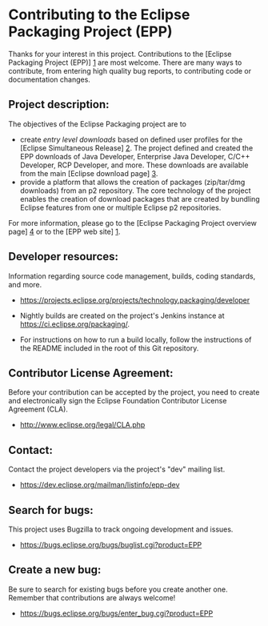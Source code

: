 Contributing to the Eclipse Packaging Project (EPP)
===================================================

Thanks for your interest in this project. Contributions to the [Eclipse Packaging Project (EPP)] [1] are most welcome. There are many ways to contribute, from entering high quality bug reports, to contributing code or documentation changes.

Project description:
--------------------

The objectives of the Eclipse Packaging project are to

- create *entry level downloads* based on defined user profiles for the [Eclipse Simultaneous Release] [2]. The project defined and created the EPP downloads of Java Developer, Enterprise Java Developer, C/C++ Developer, RCP Developer, and more. These downloads are available from the main [Eclipse download page] [3].
- provide a platform that allows the creation of packages (zip/tar/dmg downloads) from an p2 repository. The core technology of the project enables the creation of download packages that are created by bundling Eclipse features from one or multiple Eclipse p2 repositories.

For more information, please go to the [Eclipse Packaging Project overview page] [4] or to the [EPP web site] [1]. 


Developer resources:
--------------------

Information regarding source code management, builds, coding standards, and more.

- <https://projects.eclipse.org/projects/technology.packaging/developer>

- Nightly builds are created on the project's Jenkins instance at <https://ci.eclipse.org/packaging/>.
- For instructions on how to run a build locally, follow the instructions of the README included in the root of this Git repository.

Contributor License Agreement:
------------------------------

Before your contribution can be accepted by the project, you need to create and electronically sign the Eclipse Foundation Contributor License Agreement (CLA).

- <http://www.eclipse.org/legal/CLA.php>

Contact:
--------

Contact the project developers via the project's "dev" mailing list.

- <https://dev.eclipse.org/mailman/listinfo/epp-dev>

Search for bugs:
----------------

This project uses Bugzilla to track ongoing development and issues.

- <https://bugs.eclipse.org/bugs/buglist.cgi?product=EPP>

Create a new bug:
-----------------

Be sure to search for existing bugs before you create another one. Remember that contributions are always welcome!

- <https://bugs.eclipse.org/bugs/enter_bug.cgi?product=EPP>



[1]: http://eclipse.org/epp/
[2]: http://wiki.eclipse.org/Simultaneous_Release
[3]: https://www.eclipse.org/downloads/eclipse-packages/
[4]: https://projects.eclipse.org/projects/technology.packaging
